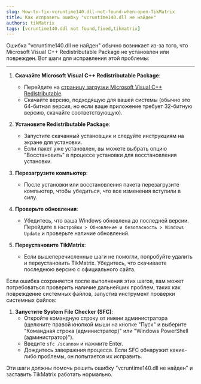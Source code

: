 ```yaml
---
slug: How-to-fix-vcruntime140.dll-not-found-when-open-TikMatrix
title: Как исправить ошибку "vcruntime140.dll не найден"
authors: tikMatrix
tags: [vcruntime140.ddl not found,fixed,tikmatrix]
---
```

Ошибка "vcruntime140.dll не найден" обычно возникает из-за того, что Microsoft Visual C++ Redistributable Package не установлен или поврежден. Вот шаги для исправления этой проблемы:
<!--truncate-->
---

1. **Скачайте Microsoft Visual C++ Redistributable Package**:
   - Перейдите на [страницу загрузки Microsoft Visual C++ Redistributable](https://support.microsoft.com/en-us/help/2977003/the-latest-supported-visual-c-downloads).
   - Скачайте версию, подходящую для вашей системы (обычно это 64-битная версия, но если ваше приложение требует 32-битную версию, скачайте соответствующую).

2. **Установите Redistributable Package**:
   - Запустите скачанный установщик и следуйте инструкциям на экране для установки.
   - Если пакет уже установлен, вы можете выбрать опцию "Восстановить" в процессе установки для восстановления установки.

3. **Перезагрузите компьютер**:
   - После установки или восстановления пакета перезагрузите компьютер, чтобы убедиться, что все изменения вступили в силу.

4. **Проверьте обновления**:
   - Убедитесь, что ваша Windows обновлена до последней версии. Перейдите в `Настройки > Обновление и безопасность > Windows Update` и проверьте наличие обновлений.

5. **Переустановите TikMatrix**:
   - Если вышеперечисленные шаги не помогли, попробуйте удалить и переустановить TikMatrix. Убедитесь, что скачиваете последнюю версию с официального сайта.

Если ошибка сохраняется после выполнения этих шагов, вам может потребоваться проверить наличие дальнейших проблем, таких как повреждение системных файлов, запустив инструмент проверки системных файлов:

1. **Запустите System File Checker (SFC)**:
   - Откройте командную строку от имени администратора (щелкните правой кнопкой мыши на кнопке "Пуск" и выберите "Командная строка (администратор)" или "Windows PowerShell (администратор)").
   - Введите `sfc /scannow` и нажмите Enter.
   - Дождитесь завершения процесса. Если SFC обнаружит какие-либо проблемы, он попытается их исправить.

Эти шаги должны помочь решить ошибку "vcruntime140.dll не найден" и заставить TikMatrix работать нормально.
